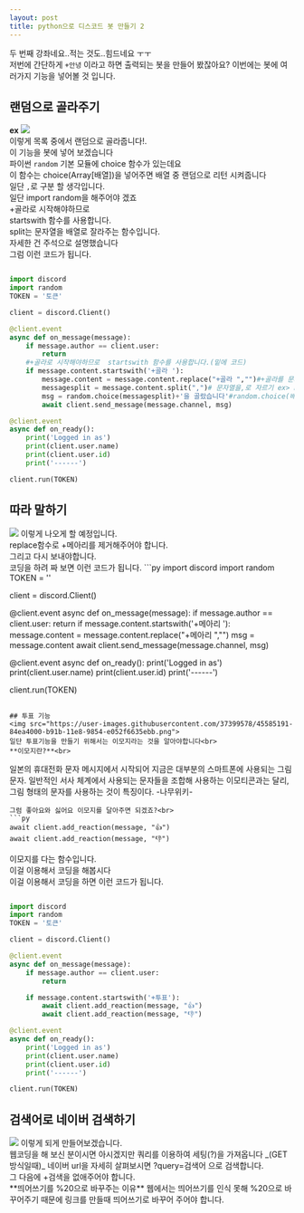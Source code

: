 ```yaml
---
layout: post
title: python으로 디스코드 봇 만들기 2
---
```


두 번째 강좌네요..적는 것도..힘드네요 ㅜㅜ<br>
저번에 간단하게 `+안녕` 이라고 하면 출력되는 봇을 만들어 봤잖아요?
이번에는 봇에 여러가지 기능을 넣어볼 것 입니다.

## 랜덤으로 골라주기
__ex__ <img src="https://user-images.githubusercontent.com/37399578/45584877-18207700-b916-11e8-9933-d7cbcfa31540.png">
<br>
이렇게 목록 중에서 랜덤으로 골라줍니다!.<br>
이 기능을 봇에 넣어 보겠습니다<br>
파이썬 `random` 기본 모듈에 choice 함수가 있는데요<br>
이 함수는 choice(Array[배열])을 넣어주면 배열 중 랜덤으로 리턴 시켜줍니다<br>
일단 `,`로 구분 할 생각입니다.<br>
일단 import random을 해주어야 겠죠<br>
+골라로 시작해야하므로 <br>
startswith 함수를 사용합니다.<br>
split는 문자열을 배열로 잘라주는 함수입니다.<br>
자세한 건 주석으로 설명했습니다<br>
그럼 이런 코드가 됩니다.
```py

import discord
import random
TOKEN = '토큰' 

client = discord.Client()

@client.event
async def on_message(message):
    if message.author == client.user:
        return
    #+골라로 시작해야하므로  startswith 함수를 사용합니다.(밑에 코드)
    if message.content.startswith('+골라 '):
        message.content = message.content.replace("+골라 ","")#+골라를 문자열에서 제거
        messagesplit = message.content.split(",")# 문자열을,로 자르기 ex> hello,bullt =>['hello',bullt]
        msg = random.choice(messagesplit)+'을 골랐습니다'#random.choice(배열)>배열 중 랜덤으로 뽑음
        await client.send_message(message.channel, msg)

@client.event
async def on_ready():
    print('Logged in as')
    print(client.user.name)
    print(client.user.id)
    print('------')

client.run(TOKEN)
```
## 따라 말하기
<img src="https://user-images.githubusercontent.com/37399578/45585109-eb6e5e80-b919-11e8-86f3-7f81cfde55c5.png">
이렇게 나오게 할 예정입니다.<br>
replace함수로 +메아리를 제거해주어야 합니다.<br>
그리고 다시 보내야합니다.<br>
코딩을 하려 짜 보면 이런 코드가 됩니다.
```py
import discord
import random
TOKEN = '' 

client = discord.Client()

@client.event
async def on_message(message):
    if message.author == client.user:
        return
    if message.content.startswith('+메아리 '):
        message.content = message.content.replace("+메아리 ","")
        msg = message.content
        await client.send_message(message.channel, msg)

@client.event
async def on_ready():
    print('Logged in as')
    print(client.user.name)
    print(client.user.id)
    print('------')

client.run(TOKEN)
```

## 투표 기능
<img src="https://user-images.githubusercontent.com/37399578/45585191-84ea4000-b91b-11e8-9854-e052f6635ebb.png">
일단 투표기능을 만들기 위해서는 이모지라는 것을 알아야합니다<br>
**이모지란?**<br>
```
일본의 휴대전화 문자 메시지에서 시작되어 지금은 대부분의 스마트폰에 사용되는 그림 문자. 일반적인 서사 체계에서 사용되는 문자들을 조합해 사용하는 이모티콘과는 달리, 그림 형태의 문자를 사용하는 것이 특징이다.
                                                                                        -나무위키-
```
그럼 좋아요와 싫어요 이모지를 달아주면 되겠죠?<br>
```py
await client.add_reaction(message, "👍")
await client.add_reaction(message, "👎")
```
이모지를 다는 함수입니다.<br>
이걸 이용해서 코딩을 해봅시다<br>
이걸 이용해서 코딩을 하면 이런 코드가 됩니다.
```py

import discord
import random
TOKEN = '토큰' 

client = discord.Client()

@client.event
async def on_message(message):
    if message.author == client.user:
        return

    if message.content.startswith('+투표'):
        await client.add_reaction(message, "👍")
        await client.add_reaction(message, "👎")

@client.event
async def on_ready():
    print('Logged in as')
    print(client.user.name)
    print(client.user.id)
    print('------')

client.run(TOKEN)
```
## 검색어로 네이버 검색하기
<img src="https://user-images.githubusercontent.com/37399578/45585249-718ba480-b91c-11e8-95d3-6da8a3937b14.png">
이렇게 되게 만들어보겠습니다.<br>
웹코딩을 해 보신 분이시면 아시겠지만 쿼리를 이용하여 세팅(?)을 가져옵니다 _(GET 방식일때)_
네이버 url을 자세히 살펴보시면 ?query=검색어 으로 검색합니다.<br>
그 다음에 +검색을 없애주어야 합니다.<br>
**띄어쓰기를 %20으로 바꾸주는 이유**
웹에서는 띄어쓰기를 인식 못해 %20으로 바꾸어주기 때문에
링크를 만들때 띄어쓰기로 바꾸어 주어야 합니다.
